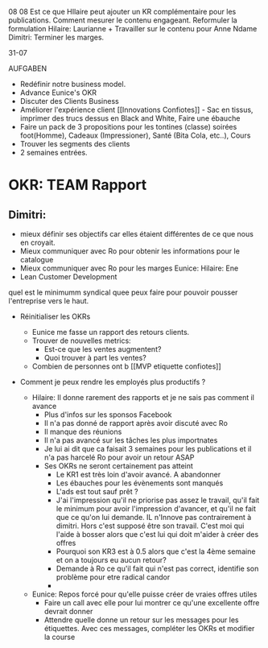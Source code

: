 08 08
Est ce que HIlaire peut ajouter un KR complémentaire pour les publications. Comment mesurer le contenu engageant.
Reformuler la formulation 
Hilaire: Laurianne + Travailler sur le contenu pour Anne Ndame
Dimitri: Terminer les marges.


31-07
 

AUFGABEN
- Redéfinir notre business model.
 - Advance Eunice's OKR
- Discuter des Clients Business
- Améliorer l'expérience client
[[Innovations Confiotes]] - Sac en tissus, imprimer des trucs dessus en Black and White, Faire une ébauche
- Faire un pack de 3 propositions pour les tontines (classe) soirées foot(Homme), Cadeaux (Impressioner), Santé (Bita Cola, etc..), Cours 
- Trouver les segments des clients
- 2 semaines entrées.
 # OKR: TEAM Rapport
 ## Dimitri: 
 - mieux définir ses objectifs car elles étaient différentes de ce que nous en croyait. 
 - Mieux communiquer avec Ro pour obtenir les informations pour le catalogue
 - Mieux communiquer  avec Ro pour les marges
 Eunice:
Hilaire:
Ene
- Lean Customer Development

 quel est le minimumm syndical quee peux faire pour pouvoir pousser l'entreprise vers le haut. 
- Réinitialiser les OKRs
	- Eunice me fasse un rapport des retours clients. 
	- Trouver de nouvelles metrics: 
		- Est-ce que les ventes augmentent?
		- Quoi trouver à part les ventes?
	- Combien de personnes ont b
[[MVP etiquette confiotes]]

- Comment je peux rendre les employés plus productifs ?
	- Hilaire: Il donne rarement des rapports et je ne sais pas comment il avance
		- Plus d'infos sur les sponsos Facebook
		- Il n'a pas donné de rapport après avoir discuté avec Ro
		- Il manque des réunions
		- Il n'a pas avancé sur les tâches les plus importnates
		- Je lui ai dit que ca faisait 3 semaines pour les publications et il n'a pas harcelé Ro pour avoir un retour ASAP
		- Ses OKRs ne seront certainement pas atteint
			- Le KR1 est très loin d'avoir avancé. A abandonner
			- Les ébauches pour les évènements sont manqués
			- L'ads est tout sauf prêt ?
			- J'ai l'impression qu'il ne priorise pas assez le travail, qu'il fait le minimum pour avoir l'impression d'avancer, et qu'il ne fait que ce qu'on lui demande. IL n'Innove pas contrairement à dimitri. Hors c'est supposé être son travail. C'est moi qui l'aide à bosser alors que c'est lui qui doit m'aider à créer des offres
			- Pourquoi son KR3 est à 0.5 alors que c'est la 4ème semaine et on a toujours eu aucun retour? 
			- Demande à Ro ce qu'il fait qui n'est pas correct, identifie son problème pour etre radical candor
			- 
	- Eunice: Repos forcé pour qu'elle puisse créer de vraies offres utiles
		- Faire un call avec elle pour lui montrer ce qu'une excellente offre devrait donner
		- Attendre quelle donne un retour sur les messages pour les étiquettes. Avec ces messages, compléter les OKRs et modifier la course